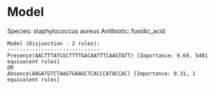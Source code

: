 
# Model

Species: staphylococcus aureus
Antibiotic: fusidic_acid

```
Model (Disjunction - 2 rules):
------------------------------
Presence(AACTTTATCGCTTTTGACAATTTCAAGTATT) [Importance: 0.69, 5481 equivalent rules]
OR
Absence(AAGATGTCTAAGTGAAGCTCACCCATACCAC) [Importance: 0.31, 1 equivalent rules]

```

